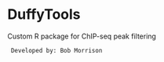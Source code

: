 DuffyTools
==========

<p>Custom R package for ChIP-seq peak filtering</p>
<code> Developed by: Bob Morrison </code>
